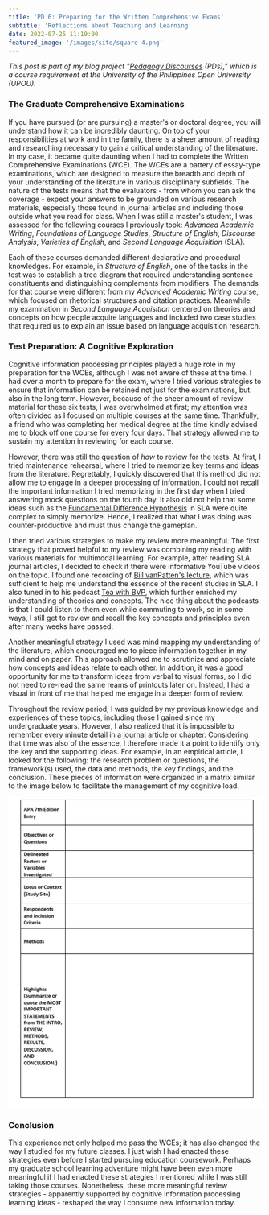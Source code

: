 ```yaml
---
title: 'PD 6: Preparing for the Written Comprehensive Exams'
subtitle: 'Reflections about Teaching and Learning'
date: 2022-07-25 11:19:00
featured_image: '/images/site/square-4.png'
---
```

*This post is part of my blog project "[Pedagogy Discourses](https://www.pedagogydiscs.wordpress.com) (PDs)," which is a course requirement at the University of the Philippines Open University (UPOU).*

### The Graduate Comprehensive Examinations

If you have pursued (or are pursuing) a master's or doctoral degree, you will understand how it can be incredibly daunting. On top of your responsibilities at work and in the family, there is a sheer amount of reading and researching necessary to gain a critical understanding of the literature. In my case, it became quite daunting when I had to complete the Written Comprehensive Examinations (WCE). The WCEs are a battery of essay-type examinations, which are designed to measure the breadth and depth of your understanding of the literature in various disciplinary subfields. The nature of the tests means that the evaluators - from whom you can ask the coverage - expect your answers to be grounded on various research materials, especially those found in journal articles and including those outside what you read for class. When I was still a master's student, I was assessed for the following courses I previously took: *Advanced Academic Writing*, *Foundations of Language Studies*, *Structure of English*, *Discourse Analysis*, *Varieties of English*, and *Second Language Acquisition* (SLA). 

Each of these courses demanded different declarative and procedural knowledges. For example, in *Structure of English*, one of the tasks in the test was to establish a tree diagram that required understanding sentence constituents and distinguishing complements from modifiers. The demands for that course were different from my *Advanced Academic Writing* course, which focused on rhetorical structures and citation practices. Meanwhile, my examination in *Second Language Acquisition* centered on theories and concepts on how people acquire languages and included two case studies that required us to explain an issue based on language acquisition research. 

### Test Preparation: A Cognitive Exploration

Cognitive information processing principles played a huge role in my preparation for the WCEs, although I was not aware of these at the time. I had over a month to prepare for the exam, where I tried various strategies to ensure that information can be retained not just for the examinations, but also in the long term. However, because of the sheer amount of review material for these six tests, I was overwhelmed at first; my attention was often divided as I focused on multiple courses at the same time. Thankfully, a friend who was completing her medical degree at the time kindly advised me to block off one course for every four days. That strategy allowed me to sustain my attention in reviewing for each course.

However, there was still the question of *how* to review for the tests. At first, I tried maintenance rehearsal, where I tried to memorize key terms and ideas from the literature. Regrettably, I quickly discovered that this method did not allow me to engage in a deeper processing of information. I could not recall the important information I tried memorizing in the first day when I tried answering mock questions on the fourth day. It also did not help that some ideas such as the [Fundamental Difference Hypothesis](https://teflpedia.com/Fundamental_difference_hypothesis) in SLA were quite complex to simply memorize. Hence, I realized that what I was doing was counter-productive and must thus change the gameplan.

I then tried various strategies to make my review more meaningful. The first strategy that proved helpful to my review was combining my reading with various materials for multimodal learning. For example, after reading SLA journal articles, I decided to check if there were informative YouTube videos on the topic. I found one recording of [Bill vanPatten's lecture](https://www.youtube.com/playlist?list=PL7AsHYMEToB7gSRuN1WBRF4hL6QOSLagr), which was sufficient to help me understand the essence of the recent studies in SLA. I also tuned in to his podcast [Tea with BVP](link), which further enriched my understanding of theories and concepts. The nice thing about the podcasts is that I could listen to them even while commuting to work, so in some ways, I still get to review and recall the key concepts and principles even after many weeks have passed. 

Another meaningful strategy I used was mind mapping my understanding of the literature, which encouraged me to piece information together in my mind and on paper. This approach allowed me to scrutinize and appreciate how concepts and ideas relate to each other. In addition, it was a good opportunity for me to transform ideas from verbal to visual forms, so I did not need to re-read the same reams of printouts later on. Instead, I had a visual in front of me that helped me engage in a deeper form of review.

Throughout the review period, I was guided by my previous knowledge and experiences of these topics, including those I gained since my undergraduate years. However, I also realized that it is impossible to remember every minute detail in a journal article or chapter. Considering that time was also of the essence, I therefore made it a point to identify only the key and the supporting ideas. For example, in an empirical article, I looked for the following: the research problem or questions, the framework(s) used, the data and methods, the key findings, and the conclusion. These pieces of information were organized in a matrix similar to the image below to facilitate the management of my cognitive load.

![](/images/peddiscs/miscellaneous/resmatrix.png)

### Conclusion

This experience not only helped me pass the WCEs; it has also changed the way I studied for my future classes. I just wish I had enacted these strategies even before I started pursuing education coursework. Perhaps my graduate school learning adventure might have been even more meaningful if I had enacted these strategies I mentioned while I was still taking those courses. Nonetheless, these more meaningful review strategies - apparently supported by cognitive information processing learning ideas - reshaped the way I consume new information today.